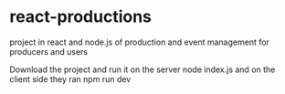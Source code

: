 # react-productions
project in react and node.js of production and event management for producers and users

Download the project
and run it on the server node index.js
and on the client side they ran npm run dev
